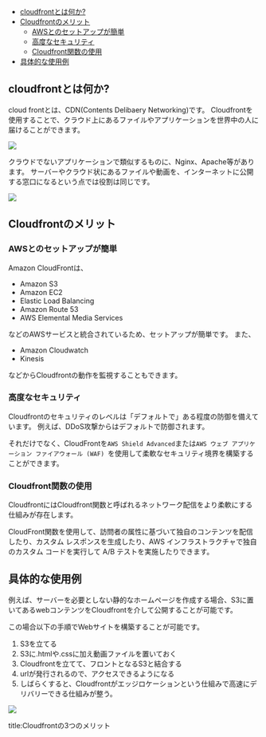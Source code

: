
- [cloudfrontとは何か?](#cloudfrontとは何か)
- [Cloudfrontのメリット](#cloudfrontのメリット)
  - [AWSとのセットアップが簡単](#awsとのセットアップが簡単)
  - [高度なセキュリティ](#高度なセキュリティ)
  - [Cloudfront関数の使用](#cloudfront関数の使用)
- [具体的な使用例](#具体的な使用例)




## cloudfrontとは何か?

cloud frontとは、CDN(Contents Delibaery Networking)です。
Cloudfrontを使用することで、クラウド上にあるファイルやアプリケーションを世界中の人に届けることができます。


<img src="https://miro.medium.com/v2/resize:fit:640/format:webp/1*_DZVKOF4ZSDO2-Kl05Ieew.png">

クラウドでないアプリケーションで類似するものに、Nginx、Apache等があります。
サーバーやクラウド状にあるファイルや動画を、インターネットに公開する窓口になるという点では役割は同じです。

<img src="https://cdn-media-1.freecodecamp.org/images/RooSvbKlAWsOjkz8JPactXH-GPf4Pe6DC3Ue">





## Cloudfrontのメリット

### AWSとのセットアップが簡単

Amazon CloudFrontは、
- Amazon S3
- Amazon EC2
- Elastic Load Balancing
- Amazon Route 53
- AWS Elemental Media Services

などのAWSサービスと統合されているため、セットアップが簡単です。
また、

- Amazon Cloudwatch
- Kinesis 

などからCloudfrontの動作を監視することもできます。


### 高度なセキュリティ

Cloudfrontのセキュリティのレベルは「デフォルトで」ある程度の防御を備えています。
例えば、DDoS攻撃からはデフォルトで防御されます。

それだけでなく、CloudFrontを`AWS Shield Advanced`または`AWS ウェブ アプリケーション ファイアウォール (WAF) `を使用して柔軟なセキュリティ境界を構築することができます。


### Cloudfront関数の使用

CloudfrontにはCloudfront関数と呼ばれるネットワーク配信をより柔軟にする仕組みが存在します。

CloudFront関数を使用して、訪問者の属性に基づいて独自のコンテンツを配信したり、カスタム レスポンスを生成したり、AWS インフラストラクチャで独自のカスタム コードを実行して A/B テストを実施したりできます。


## 具体的な使用例

例えば、サーバーを必要としない静的なホームページを作成する場合、S3に置いてあるwebコンテンツをCloudfrontを介して公開することが可能です。

この場合以下の手順でWebサイトを構築することが可能です。

1. S3を立てる
2. S3に.htmlや.cssに加え動画ファイルを置いておく
3. Cloudfrontを立てて、フロントとなるS3と結合する
4. urlが発行されるので、アクセスできるようになる
5. しばらくすると、Cloudfrontがエッジロケーションという仕組みで高速にデリバリーできる仕組みが整う。

<img src="https://miro.medium.com/v2/resize:fit:720/0*RS66O_PXajWYsmdQ">





title:Cloudfrontの3つのメリット


